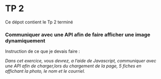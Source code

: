
# TP 2

Ce dépot contient le Tp 2 terminé

###  Communiquer avec une API afin de faire afficher une image dynamiquement

Instruction de ce que je devais faire :

*Dans cet exercice, vous devrez, a l’aide de Javascript, communiquer avec une API afin de charger,lors du chargement de la page, 5 fiches en affichant la photo, le nom et le courriel.*
